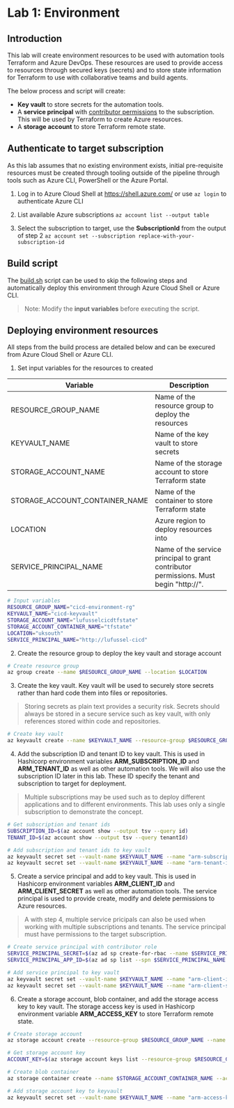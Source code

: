 # Lab 1: Environment

## Introduction

This lab will create environment resources to be used with automation tools Terraform and Azure DevOps. These resources are used to provide access to resources through secured keys (secrets) and to store state information for Terraform to use with collaborative teams and build agents.

The below process and script will create:

- **Key vault** to store secrets for the automation tools.
- A **service principal** with [contributor permissions](https://docs.microsoft.com/en-us/azure/role-based-access-control/built-in-roles#contributor) to the subscription. This will be used by Terraform to create Azure resources.
- A **storage account** to store Terraform remote state.

## Authenticate to target subscription

As this lab assumes that no existing environment exists, initial pre-requisite resources must be created through tooling outside of the pipeline through tools such as Azure CLI, PowerShell or the Azure Portal.

1. Log in to Azure Cloud Shell at https://shell.azure.com/ or use `az login` to authenticate Azure CLI

2. List available Azure subscriptions
`az account list --output table`

3. Select the subscription to target, use the **SubscriptionId** from the output of step 2
`az account set --subscription replace-with-your-subscription-id`

## Build script

The [build.sh](build.sh) script can be used to skip the following steps and automatically deploy this environment through Azure Cloud Shell or Azure CLI. 
> Note: Modify the **input variables** before executing the script.

## Deploying environment resources

All steps from the build process are detailed below and can be execured from Azure Cloud Shell or Azure CLI.

1. Set input variables for the resources to created

| Variable                       | Description                                                                           |
| ------------------------------ | ------------------------------------------------------------------------------------- |
| RESOURCE_GROUP_NAME            | Name of the resource group to deploy the resources                                    |
| KEYVAULT_NAME                  | Name of the key vault to store secrets                                                |
| STORAGE_ACCOUNT_NAME           | Name of the storage account to store Terraform state                                  |
| STORAGE_ACCOUNT_CONTAINER_NAME | Name of the container to store Terraform state                                        |
| LOCATION                       | Azure region to deploy resources into                                                 |
| SERVICE_PRINCIPAL_NAME         | Name of the service principal to grant contributor permissions. Must begin "http://". |

```bash
# Input variables
RESOURCE_GROUP_NAME="cicd-environment-rg"
KEYVAULT_NAME="cicd-keyvault"
STORAGE_ACCOUNT_NAME="lufusselcicdtfstate"
STORAGE_ACCOUNT_CONTAINER_NAME="tfstate"
LOCATION="uksouth"
SERVICE_PRINCIPAL_NAME="http://lufussel-cicd"
```

2. Create the resource group to deploy the key vault and storage account

```bash
# Create resource group
az group create --name $RESOURCE_GROUP_NAME --location $LOCATION
```

3. Create the key vault. Key vault will be used to securely store secrets rather than hard code them into files or repositories. 
> Storing secrets as plain text provides a security risk. Secrets should always be stored in a secure service such as key vault, with only references stored within code and repositories.

```bash
# Create key vault
az keyvault create --name $KEYVAULT_NAME --resource-group $RESOURCE_GROUP_NAME --location $LOCATION
```

4. Add the subscription ID and tenant ID to key vault. This is used in Hashicorp environment variables **ARM_SUBSCRIPTION_ID** and **ARM_TENANT_ID** as well as other automation tools. We will also use the subscription ID later in this lab. These ID specify the tenant and subscription to target for deployment.
> Multiple subscriptions may be used such as to deploy different applications and to different environments. This lab uses only a single subscription to demonstrate the concept.

```bash
# Get subscription and tenant ids
SUBSCRIPTION_ID=$(az account show --output tsv --query id)
TENANT_ID=$(az account show --output tsv --query tenantId)

# Add subscription and tenant ids to key vault
az keyvault secret set --vault-name $KEYVAULT_NAME --name "arm-subscription-id" --value $SUBSCRIPTION_ID
az keyvault secret set --vault-name $KEYVAULT_NAME --name "arm-tenant-id" --value $TENANT_ID
```

5. Create a service principal and add to key vault. This is used in Hashicorp environment variables **ARM_CLIENT_ID** and **ARM_CLIENT_SECRET** as well as other automation tools. The service principal is used to provide create, modify and delete permissions to Azure resources.
> A with step 4, multiple service pricipals can also be used when working with multiple subscriptions and tenants. The service principal must have permissions to the target subscription.

```bash
# Create service principal with contributor role
SERVICE_PRINCIPAL_SECRET=$(az ad sp create-for-rbac --name $SERVICE_PRINCIPAL_NAME --role="Contributor" --scopes="/subscriptions/$SUBSCRIPTION_ID" --output tsv --query password)
SERVICE_PRINCIPAL_APP_ID=$(az ad sp list --spn $SERVICE_PRINCIPAL_NAME --output tsv --query [0].appId)

# Add service principal to key vault
az keyvault secret set --vault-name $KEYVAULT_NAME --name "arm-client-id" --value $SERVICE_PRINCIPAL_APP_ID
az keyvault secret set --vault-name $KEYVAULT_NAME --name "arm-client-secret" --value $SERVICE_PRINCIPAL_SECRET
```

6. Create a storage account, blob container, and add the storage access key to key vault. The storage access key is used in Hashicorp environment variable **ARM_ACCESS_KEY** to store Terraform remote state.

```bash
# Create storage account
az storage account create --resource-group $RESOURCE_GROUP_NAME --name $STORAGE_ACCOUNT_NAME --kind StorageV2 --sku Standard_LRS --encryption-services blob --https-only true

# Get storage account key
ACCOUNT_KEY=$(az storage account keys list --resource-group $RESOURCE_GROUP_NAME --account-name $STORAGE_ACCOUNT_NAME --query [0].value -o tsv)

# Create blob container
az storage container create --name $STORAGE_ACCOUNT_CONTAINER_NAME --account-name $STORAGE_ACCOUNT_NAME --account-key $ACCOUNT_KEY

# Add storage account key to keyvault
az keyvault secret set --vault-name $KEYVAULT_NAME --name "arm-access-key" --value $ACCOUNT_KEY
```






